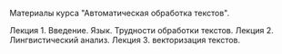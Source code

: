 Материалы курса "Автоматическая обработка текстов".

Лекция 1. Введение. Язык. Трудности обработки текстов. 
Лекция 2. Лингвистический анализ. 
Лекция 3. векторизация текстов. 
